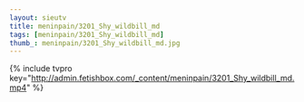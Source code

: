 ```yaml
--- 
layout: sieutv
title: meninpain/3201_Shy_wildbill_md
tags: [meninpain/3201_Shy_wildbill_md]
thumb_: meninpain/3201_Shy_wildbill_md.jpg
---
```

{% include tvpro key="http://admin.fetishbox.com/_content/meninpain/3201_Shy_wildbill_md.mp4" %} 
